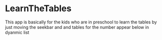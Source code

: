 # LearnTheTables
This app is basically for the kids who are in preschool to learn the tables by just moving the seekbar and and tables for the number appear below  in dyanmic list
